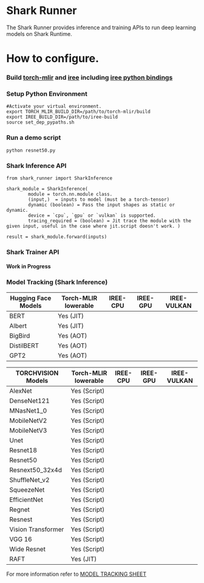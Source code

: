 # Shark Runner

The Shark Runner provides inference and training APIs to run deep learning models on Shark Runtime.

# How to configure.

### Build [torch-mlir](https://github.com/llvm/torch-mlir) and [iree](https://github.com/google/iree) including [iree python bindings](https://google.github.io/iree/building-from-source/python-bindings-and-importers/#using-the-python-bindings)

### Setup Python Environment
```shell
#Activate your virtual environment.
export TORCH_MLIR_BUILD_DIR=/path/to/torch-mlir/build
export IREE_BUILD_DIR=/path/to/iree-build
source set_dep_pypaths.sh
```

### Run a demo script
```shell
python resnet50.py
```

### Shark Inference API

```
from shark_runner import SharkInference

shark_module = SharkInference(
        module = torch.nn.module class.
        (input,)  = inputs to model (must be a torch-tensor)
        dynamic (boolean) = Pass the input shapes as static or dynamic.
        device = `cpu`, `gpu` or `vulkan` is supported.
        tracing_required = (boolean) = Jit trace the module with the given input, useful in the case where jit.script doesn't work. )

result = shark_module.forward(inputs)
```

### Shark Trainer API

#### Work in Progress


### Model Tracking (Shark Inference)

| Hugging Face Models | Torch-MLIR lowerable | IREE-CPU | IREE-GPU | IREE-VULKAN |
|---------------------|----------------------|----------|----------|-------------|
| BERT                | Yes (JIT)            |          |          |             |
| Albert              | Yes (JIT)            |          |          |             |
| BigBird             | Yes (AOT)            |          |          |             |
| DistilBERT          | Yes (AOT)            |          |          |             |
| GPT2                | Yes (AOT)            |          |          |             |


| TORCHVISION Models | Torch-MLIR lowerable | IREE-CPU | IREE-GPU | IREE-VULKAN |
|--------------------|----------------------|----------|----------|-------------|
| AlexNet            | Yes (Script)         |          |          |             |
| DenseNet121        | Yes (Script)         |          |          |             |
| MNasNet1_0         | Yes (Script)         |          |          |             |
| MobileNetV2        | Yes (Script)         |          |          |             |
| MobileNetV3        | Yes (Script)         |          |          |             |
| Unet               | Yes (Script)         |          |          |             |
| Resnet18           | Yes (Script)         |          |          |             |
| Resnet50           | Yes (Script)         |          |          |             |
| Resnext50_32x4d    | Yes (Script)         |          |          |             |
| ShuffleNet_v2      | Yes (Script)         |          |          |             |
| SqueezeNet         | Yes (Script)         |          |          |             |
| EfficientNet       | Yes (Script)         |          |          |             |
| Regnet             | Yes (Script)         |          |          |             |
| Resnest            | Yes (Script)         |          |          |             |
| Vision Transformer | Yes (Script)         |          |          |             |
| VGG 16             | Yes (Script)         |          |          |             |
| Wide Resnet        | Yes (Script)         |          |          |             |
| RAFT               | Yes (JIT)            |          |          |             |

For more information refer to [MODEL TRACKING SHEET](https://docs.google.com/spreadsheets/d/15PcjKeHZIrB5LfDyuw7DGEEE8XnQEX2aX8lm8qbxV8A/edit#gid=0)
